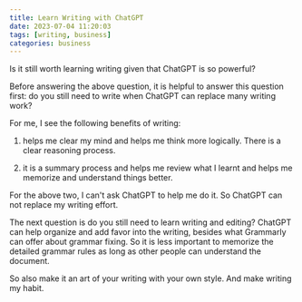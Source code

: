 ```yaml
---
title: Learn Writing with ChatGPT
date: 2023-07-04 11:20:03
tags: [writing, business]
categories: business
---
```

Is it still worth learning writing given that ChatGPT is so powerful? 

Before answering the above question, it is helpful to answer this question first: do you still need to write when ChatGPT can replace many writing work?

For me, I see the following benefits of writing:
1. helps me clear my mind and helps me think more logically. There is a clear reasoning process.

2. it is a summary process and helps me review what I learnt and helps me memorize and understand things better.

For the above two, I can't ask ChatGPT to help me do it. So ChatGPT can not replace my writing effort.

The next question is do you still need to learn writing and editing? ChatGPT can help organize and add favor into the writing, besides what Grammarly can offer about grammar fixing. So it is less important to memorize the detailed grammar rules as long as other people can understand the document.

So also make it an art of your writing with your own style. And make writing my habit.
